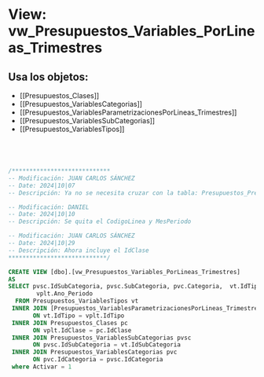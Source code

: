 # View: vw_Presupuestos_Variables_PorLineas_Trimestres

## Usa los objetos:
- [[Presupuestos_Clases]]
- [[Presupuestos_VariablesCategorias]]
- [[Presupuestos_VariablesParametrizacionesPorLineas_Trimestres]]
- [[Presupuestos_VariablesSubCategorias]]
- [[Presupuestos_VariablesTipos]]

```sql




/****************************
-- Modificación: JUAN CARLOS SÁNCHEZ
-- Date: 2024|10|07
-- Descripción: Ya no se necesita cruzar con la tabla: Presupuestos_PresentacionesVsLinea

-- Modificación: DANIEL
-- Date: 2024|10|10
-- Descripción: Se quita el CodigoLinea y MesPeriodo

-- Modificación: JUAN CARLOS SÁNCHEZ
-- Date: 2024|10|29
-- Descripción: Ahora incluye el IdClase
****************************/

CREATE VIEW [dbo].[vw_Presupuestos_Variables_PorLineas_Trimestres]
AS
SELECT pvsc.IdSubCategoria, pvsc.SubCategoria, pvc.Categoria,  vt.IdTipo,  vt.Tipo Variable, vt.UnidadDeMedida, pc.IdClase, pc.Clase, vplt.Valor_T1, vplt.Valor_T2, vplt.Valor_T3, vplt.Valor_T4, 
        vplt.Ano_Periodo
  FROM Presupuestos_VariablesTipos vt
 INNER JOIN [Presupuestos_VariablesParametrizacionesPorLineas_Trimestres] vplt 
       ON vt.IdTipo = vplt.IdTipo
 INNER JOIN Presupuestos_Clases pc 
       ON vplt.IdClase = pc.IdClase
 INNER JOIN Presupuestos_VariablesSubCategorias pvsc 
       ON pvsc.IdSubCategoria = vt.IdSubCategoria
 INNER JOIN Presupuestos_VariablesCategorias pvc 
       ON pvc.IdCategoria = pvsc.IdCategoria
 where Activar = 1

```
